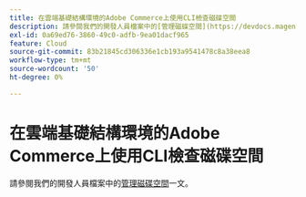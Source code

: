 ```yaml
---
title: 在雲端基礎結構環境的Adobe Commerce上使用CLI檢查磁碟空間
description: 請參閱我們的開發人員檔案中的[管理磁碟空間](https://devdocs.magento.com/guides/v2.3/cloud/project/manage-disk-space.html)文章。
exl-id: 0a69ed76-3860-49c0-adfb-9ea01dacf965
feature: Cloud
source-git-commit: 83b21845cd306336e1cb193a9541478c8a38eea8
workflow-type: tm+mt
source-wordcount: '50'
ht-degree: 0%

---
```


# 在雲端基礎結構環境的Adobe Commerce上使用CLI檢查磁碟空間

請參閱我們的開發人員檔案中的[管理磁碟空間](https://devdocs.magento.com/guides/v2.3/cloud/project/manage-disk-space.html)一文。
